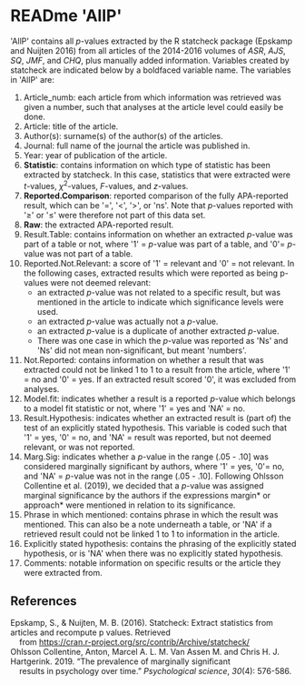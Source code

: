 # READme 'AllP'

'AllP' contains all *p*-values extracted by the R statcheck package (Epskamp and Nuijten 2016) from all articles of the 2014-2016 volumes of *ASR*, *AJS*, *SQ*, *JMF*, and *CHQ*, plus manually added information. Variables created by statcheck are indicated below by a boldfaced variable name. The variables in 'AllP' are: 
1. Article_numb: each article from which information was retrieved was given a number, such that analyses at the article level could easily be done.
2. Article: title of the article.
3. Author(s): surname(s) of the author(s) of the articles.
4. Journal: full name of the journal the article was published in.
5. Year: year of publication of the article.
6. **Statistic**: contains information on which type of statistic has been extracted by statcheck. In this case, statistics that were extracted were *t*-values, *χ*<sup>2</sup>-values, *F*-values, and *z*-values. 
7. **Reported.Comparison**: reported comparison of the fully APA-reported result, which can be '=', '<', '>', or 'ns'. Note that *p*-values reported with '&GreaterEqual;' or '&leq;' were therefore not part of this data set.
8. **Raw**: the extracted APA-reported result.
9. Result.Table: contains information on whether an extracted *p*-value was part of a table or not, where '1' = *p*-value was part of a table, and '0'= *p*-value was not part of a table.
10. Reported.Not.Relevant: a score of '1' = relevant and '0' = not relevant. In the following cases, extracted results which were reported as being p-values were not deemed relevant:
    - an extracted *p*-value was not related to a specific result, but was mentioned in the article to indicate which significance levels were used.
    - an extracted *p*-value was actually not a *p*-value.
    - an extracted *p*-value is a duplicate of another extracted *p*-value.
    - There was one case in which the *p*-value was reported as 'Ns' and 'Ns' did not mean non-significant, but meant 'numbers'.  
11.	Not.Reported: contains information on whether a result that was extracted could not be linked 1 to 1 to a result from the article, where '1' = no and '0' = yes. If an extracted result scored '0', it was excluded from analyses.
12. Model.fit: indicates whether a result is a reported *p*-value which belongs to a model fit statistic or not, where '1' = yes and 'NA' = no.
13. Result.Hypothesis: indicates whether an extracted result is (part of) the test of an explicitly stated hypothesis. This variable is coded such that '1' = yes, '0' = no, and 'NA' = result was reported, but not deemed relevant, or was not reported.
14. Marg.Sig: indicates whether a *p*-value in the range (.05 - .10] was considered marginally significant by authors, where '1' = yes, '0'= no, and 'NA' = *p*-value was not in the range (.05 - .10]. Following Ohlsson Collentine et al. (2019), we decided that a *p*-value was assigned marginal significance by the authors if the expressions margin* or approach* were mentioned in relation to its significance.
15. Phrase in which mentioned: contains phrase in which the result was mentioned. This can also be a note underneath a table, or 'NA' if a retrieved result could not be linked 1 to 1 to information in the article.
16. Explicitly stated hypothesis: contains the phrasing of the explicitly stated hypothesis, or is 'NA' when there was no explicitly stated hypothesis.
17. Comments: notable information on specific  results or the article they were extracted from.

## References  
Epskamp, S., & Nuijten, M. B. (2016). Statcheck: Extract statistics from articles and recompute p values. Retrieved    
&nbsp;&nbsp;&nbsp;&nbsp;from https://cran.r-project.org/src/contrib/Archive/statcheck/  
Ohlsson Collentine, Anton, Marcel A. L. M. Van Assen M. and Chris H. J. 	
Hartgerink. 2019. “The prevalence of marginally significant  
&nbsp;&nbsp;&nbsp;&nbsp;results in psychology over time.” *Psychological science*, *30*(4): 576-586.

